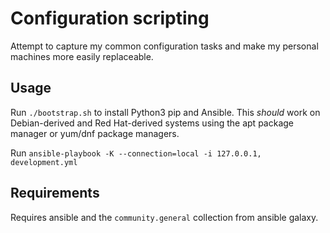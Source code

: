 # Configuration scripting

Attempt to capture my common configuration tasks and make my personal machines more easily replaceable.

## Usage

Run `./bootstrap.sh` to install Python3 pip and Ansible.
This *should* work on Debian-derived and Red Hat-derived systems using the apt package manager or yum/dnf package managers.

Run `ansible-playbook -K --connection=local -i 127.0.0.1, development.yml`

## Requirements

Requires ansible and the `community.general` collection from ansible galaxy.
